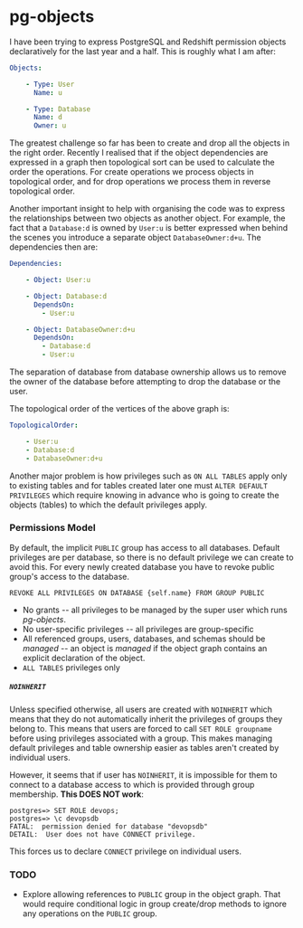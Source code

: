 # pg-objects

I have been trying to express PostgreSQL and Redshift permission objects declaratively 
for the last year and a half. This is roughly what I am after: 

```yaml
Objects:

    - Type: User
      Name: u

    - Type: Database
      Name: d
      Owner: u
```

The greatest challenge so far has been to create and drop all the objects in the right
order. Recently I realised that if the object dependencies are expressed 
in a graph then topological sort can be used to calculate the order the operations.
For create operations we process objects in topological order, and for drop operations we
process them in reverse topological order.

Another important insight to help with organising the code was to express 
the relationships between two objects as another object. For example, the fact that
a `Database:d` is owned by `User:u` is better expressed when behind the scenes
you introduce a separate object `DatabaseOwner:d+u`. The dependencies then are:

```yaml
Dependencies:

    - Object: User:u

    - Object: Database:d
      DependsOn:
        - User:u

    - Object: DatabaseOwner:d+u
      DependsOn:
        - Database:d
        - User:u

```

The separation of database from database ownership allows us to remove the owner of the database
before attempting to drop the database or the user.

The topological order of the vertices of the above graph is:

```yaml
TopologicalOrder:

    - User:u
    - Database:d
    - DatabaseOwner:d+u
```

Another major problem is how privileges such as `ON ALL TABLES` apply only to existing tables and for
tables created later one must `ALTER DEFAULT PRIVILEGES` which require knowing in advance who is going
to create the objects (tables) to which the default privileges apply.

### Permissions Model

By default, the implicit `PUBLIC` group has access to all databases. Default privileges 
are per database, so there is no default privilege we can create to avoid this. For every newly
created database you have to revoke public group's access to the database.
  
    REVOKE ALL PRIVILEGES ON DATABASE {self.name} FROM GROUP PUBLIC

* No grants -- all privileges to be managed by the super user which runs *pg-objects*.
* No user-specific privileges -- all privileges are group-specific
* All referenced groups, users, databases, and schemas should be *managed* -- an object
  is *managed* if the object graph contains an explicit declaration of the object.
* `ALL TABLES` privileges only

##### `NOINHERIT`

Unless specified otherwise, all users are created with `NOINHERIT` which means that they
do not automatically inherit the privileges of groups they belong to. This means that
users are forced to call `SET ROLE groupname` before using privileges associated
with a group. This makes managing default privileges and table ownership easier
as tables aren't created by individual users.

However, it seems that if user has `NOINHERIT`, it is impossible for them to connect
to a database access to which is provided through group membership. **This DOES NOT work**:

```text
postgres=> SET ROLE devops;
postgres=> \c devopsdb
FATAL:  permission denied for database "devopsdb"
DETAIL:  User does not have CONNECT privilege.
```

This forces us to declare `CONNECT` privilege on individual users.

### TODO

* Explore allowing references to `PUBLIC` group in the object graph. That would require
  conditional logic in group create/drop methods to ignore any operations on the `PUBLIC` group.
